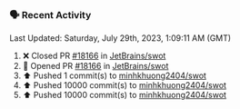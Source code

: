 ### 🗣 Recent Activity

<!--RECENT_ACTIVITY:last_update-->
Last Updated: Saturday, July 29th, 2023, 1:09:11 AM (GMT)
<!--RECENT_ACTIVITY:last_update_end-->
<!--RECENT_ACTIVITY:start-->
1. ❌ Closed PR [#18166](https://github.com/JetBrains/swot/pull/18166) in [JetBrains/swot](https://github.com/JetBrains/swot)
2. 💪 Opened PR [#18166](https://github.com/JetBrains/swot/pull/18166) in [JetBrains/swot](https://github.com/JetBrains/swot)
3. ⬆️ Pushed 1 commit(s) to [minhkhuong2404/swot](https://github.com/minhkhuong2404/swot)
4. ⬆️ Pushed 10000 commit(s) to [minhkhuong2404/swot](https://github.com/minhkhuong2404/swot)
5. ⬆️ Pushed 10000 commit(s) to [minhkhuong2404/swot](https://github.com/minhkhuong2404/swot)
<!--RECENT_ACTIVITY:end-->
